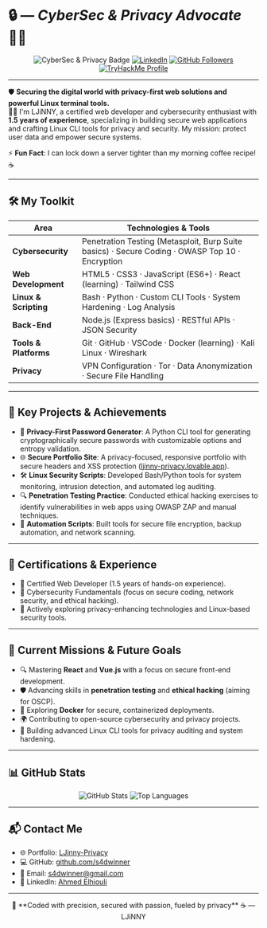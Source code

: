 # 🔒 — *CyberSec & Privacy Advocate* 🕵️‍♂️

<div align="center">
  <img src="https://img.shields.io/badge/-CyberSec_&_Privacy-0A0A0A?logo=shield&logoColor=00FF00&style=flat-square" alt="CyberSec & Privacy Badge">
  <a href="https://www.linkedin.com/in/ahmed-elhiouli-961a8718a/"><img src="https://img.shields.io/badge/-LJinny-blue?logo=LinkedIn&logoColor=white&style=flat-square" alt="LinkedIn"></a>
  <a href="https://github.com/s4dwinner"><img src="https://img.shields.io/github/followers/s4dwinner?label=Follow&style=social" alt="GitHub Followers"></a>
  <!-- TryHackMe badge -->
  <a href="https://tryhackme.com/p/3874238"><img src="https://tryhackme.com/api/v2/badges/public-profile?userPublicId=3874238" alt="TryHackMe Profile"></a>
</div>

---

🛡️ **Securing the digital world with privacy-first web solutions and powerful Linux terminal tools.**  
👨‍💻 I'm LJiNNY, a certified web developer and cybersecurity enthusiast with **1.5 years of experience**, specializing in building secure web applications and crafting Linux CLI tools for privacy and security. My mission: protect user data and empower secure systems.  

⚡ **Fun Fact**: I can lock down a server tighter than my morning coffee recipe! ☕  

---

## 🛠️ My Toolkit

| Area | Technologies & Tools |
|------|------------------------|
| **Cybersecurity** | Penetration Testing (Metasploit, Burp Suite basics) · Secure Coding · OWASP Top 10 · Encryption |
| **Web Development** | HTML5 · CSS3 · JavaScript (ES6+) · React (learning) · Tailwind CSS |
| **Linux & Scripting** | Bash · Python · Custom CLI Tools · System Hardening · Log Analysis |
| **Back-End** | Node.js (Express basics) · RESTful APIs · JSON Security |
| **Tools & Platforms** | Git · GitHub · VSCode · Docker (learning) · Kali Linux · Wireshark |
| **Privacy** | VPN Configuration · Tor · Data Anonymization · Secure File Handling |

---

## 🚀 Key Projects & Achievements

- 🔐 **Privacy-First Password Generator**: A Python CLI tool for generating cryptographically secure passwords with customizable options and entropy validation.  
- 🌐 **Secure Portfolio Site**: A privacy-focused, responsive portfolio with secure headers and XSS protection ([ljinny-privacy.lovable.app](https://ahmed-the-web-wizard.lovable.app)).  
- 🛠️ **Linux Security Scripts**: Developed Bash/Python tools for system monitoring, intrusion detection, and automated log auditing.  
- 🔍 **Penetration Testing Practice**: Conducted ethical hacking exercises to identify vulnerabilities in web apps using OWASP ZAP and manual techniques.  
- 📜 **Automation Scripts**: Built tools for secure file encryption, backup automation, and network scanning.  

---

## 🏅 Certifications & Experience

- 🥇 Certified Web Developer (1.5 years of hands-on experience).  
- 📜 Cybersecurity Fundamentals (focus on secure coding, network security, and ethical hacking).  
- 🧠 Actively exploring privacy-enhancing technologies and Linux-based security tools.  

---

## 🎯 Current Missions & Future Goals

- 🔍 Mastering **React** and **Vue.js** with a focus on secure front-end development.  
- 🛡️ Advancing skills in **penetration testing** and **ethical hacking** (aiming for OSCP).  
- 🐳 Exploring **Docker** for secure, containerized deployments.  
- 🌍 Contributing to open-source cybersecurity and privacy projects.  
- 🔐 Building advanced Linux CLI tools for privacy auditing and system hardening.  

---

## 📊 GitHub Stats

<div align="center">
  <img src="https://github-readme-stats.vercel.app/api?username=s4dwinner&show_icons=true&theme=dark" alt="GitHub Stats">
  <img src="https://github-readme-stats.vercel.app/api/top-langs/?username=s4dwinner&layout=compact&theme=dark" alt="Top Languages">
</div>

---

## 📬 Contact Me

- 🌐 Portfolio: [LJinny-Privacy](https://ahmed-the-web-wizard.lovable.app)  
- 💻 GitHub: [github.com/s4dwinner](https://github.com/s4dwinner)  
- 📧 Email: [s4dwinner@gmail.com](mailto:s4dwinner@gmail.com)  
- 🔗 LinkedIn: [Ahmed Elhiouli](https://www.linkedin.com/in/ahmed-elhiouli-961a8718a/)  

---

<div align="center">  
🔑 **Coded with precision, secured with passion, fueled by privacy** ☕ — LJiNNY  
</div>

